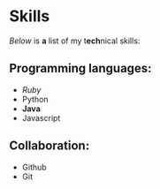 # Skills

_Below_ is __a__ list of my t**ech**nical skills:

## Programming languages:
- _Ruby_
- Python
- **Java**
- Javascript

## Collaboration:
- Github
- Git
